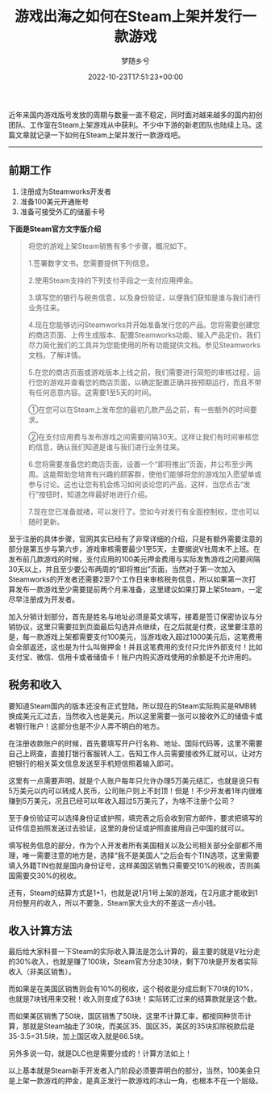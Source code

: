 ﻿---
title: 游戏出海之如何在Steam上架并发行一款游戏
author: 梦随乡兮
type: post
date: 2022-10-23T17:51:23+00:00
url: /youxichuhai-steam.html
views:
  - 1270
hide_content:
  - close
categories:
  - 笔记
tags:
  - Steam
  - 游戏出海

slug: "youxichuhai-steam"
---
近年来国内游戏版号发放的周期与数量一直不稳定，同时面对越来越多的国内初创团队、工作室在Steam上架游戏从中获利。不少中下游的新老团队也陆续上马。这篇文章就记录一下如何在Steam上架并发行一款游戏吧。

* * *

## 前期工作

  1. 注册成为Steamworks开发者
  2. 准备100美元开通账号
  3. 准备可接受外汇的储蓄卡号

**下面是Steam官方文字版介绍**

> 将您的游戏上架Steam销售有多个步骤，概况如下。
> 
> 1.签署数字文书。您需要提供下列信息。
> 
> 2.使用Steam支持的下列支付手段之一支付应用押金。
> 
> 3.填写您的银行与税务信息，以及身份验证，以便我们获知是谁与我们进行业务往来。
> 
> 4.现在您能够访问Steamworks并开始准备发行您的产品。您将需要创建您的商店页面、上传生成版本、配置Steamworks功能、输入产品定价。我们尽力简化我们的工具并为您能使用的所有功能提供文档。参见Steamworks文档，了解详情。
> 
> 5.在您的商店页面或游戏版本上线之前，我们需要进行简短的审核过程，运行您的游戏并查看您的商店页面，以确定配置正确并按预期运行，而且不带有任何恶意内容。这需要1至5天的时间。
> 
> ①在您可以在Steam上发布您的最初几款产品之前，有一些额外的时间要求。
> 
> ②在支付应用费与发布游戏之间需要间隔30天。这样让我们有时间审核您的信息，确认我们知道是谁与我们进行业务往来。
> 
> 6.您将需要准备您的商店页面，设置一个“即将推出”页面，并公布至少两周。这能帮助您培育有兴趣的顾客群，使他们能够将您的游戏加入愿望单或参与讨论。这也让您有机会练习如何谈论您的产品，这样，当您点击“发行”按钮时，知道怎样最好地进行介绍。
> 
> 7.现在您已准备就绪，可以发行了。您如今对发行有全面控制权，您也可以随时更新。

至于注册的具体步骤，官网其实已经有了非常详细的介绍，只是有额外需要注意的部分是第五步与第六步，游戏审核需要最少1至5天，主要据说V社周末不上班。在发布前几款游戏的时候，支付应用的100美元押金费用与实际发售游戏之间要间隔30天以上，并且至少要公布两周的“即将推出”页面，当然对于第一次加入Steamworks的开发者还需要2至7个工作日来审核税务信息，所以如果第一次打算发布一款游戏至少需要提前两个月来准备，这里建议如果打算上架Steam，一定尽早注册成为开发者。

加入分销计划部分，首先是姓名与地址必须是英文填写，接着是签订保密协议与分销协议，这里只需要拉到页面最后勾选并点继续，在之后就是付费，这里要注意的是，每一款游戏上架都需要支付100美元，当游戏收入超过1000美元后，这笔费用会全部返还，这也是为什么叫做押金！并且这笔费用的支付只允许外部支付！比如支付宝、微信、信用卡或者储值卡！账户内购买游戏使用的余额是不允许用的。

## 税务和收入

要知道Steam国内的版本还没有正式登陆，所以现在的Steam实际购买是RMB转换成美元汇过去，当然收入也是美元，所以这里需要一张可以接收外汇的储值卡或者银行账户！这部分也是不少人弄不明白的地方。

在注册收款账户的时候，首先要填写开户行名称、地址、国际代码等，这里不需要自己上网查，直接打银行客服转人工，告知工作人员需要接收外汇就可以，让对方把银行的相关英文信息发送至手机短信照着输入即可。

这里有一点需要声明，就是个人账户每年只允许办理5万美元结汇，也就是说只有5万美元以内可以转成人民币，公司账户则上不封顶！但是！不少开发者1年内很难赚到5万美元，况且已经可以年收入超过5万美元了，为啥不注册个公司？

至于身份验证可以选择身份证或护照，填完表之后会收到官方邮件，要求把填写的证件信息拍照发送过去验证，这里的身份证或护照直接用自己中国的就可以。

填写税务信息的部分，作为个人开发者所有美国相关以及公司相关部分全部都不用理，唯一需要注意的地方是，选择“我不是美国人”之后会有个TIN选项，这里需要填入外籍TIN也就是国内身份证号，这样美国区销售只需要交10%的税收，否则美国需要交30%的税收。

还有，Steam的结算方式是1+1，也就是说1月1号上架的游戏，在2月底才能收到1月份整月的收入，所以不要急，Steam家大业大的不差这一点小钱。

## 收入计算方法

最后给大家科普一下Steam的实际收入算法是怎么计算的，最主要的就是V社分走的30%收入，也就是赚了100块，Steam官方分走30块，剩下70块是开发者实际收入（非美区销售）。

而如果是在美国区销售则会有10%的税收，这个税收是分成后剩下70块的10%，也就是7块钱用来交税！收入则变成了63块！实际转汇过来的结算款就是这个数。

而如果美区销售了50块，国区销售了50块，这里不计算汇率，都按同种货币计算，那就是Steam抽走了30块，而美区35、国区35，美区的35块扣除税款后是35-3.5=31.5块，加上国区收入就是66.5块。

另外多说一句，就是DLC也是需要分成的！计算方法如上！

以上基本就是Steam新手开发者入门阶段必须要弄明白的部分，当然，100美金只是上架一款游戏的押金，是真正发行一款游戏的冰山一角，也根本不在一个层级。
